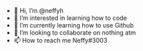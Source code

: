 - 👋 Hi, I’m @neffyh
- 👀 I’m interested in learning how to code
- 🌱 I’m currently learning how to use Github
- 💞️ I’m looking to collaborate on nothing atm
- 📫 How to reach me Neffy#3003

<!---
neffyh/neffyh is a ✨ special ✨ repository because its `README.md` (this file) appears on your GitHub profile.
You can click the Preview link to take a look at your changes.
--->
